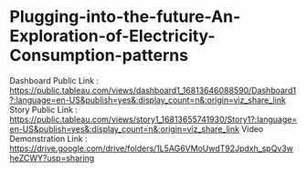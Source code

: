 # Plugging-into-the-future-An-Exploration-of-Electricity-Consumption-patterns

Dashboard Public Link : https://public.tableau.com/views/dashboard1_16813646088590/Dashboard1?:language=en-US&publish=yes&:display_count=n&:origin=viz_share_link
Story Public Link : https://public.tableau.com/views/story1_16813655741930/Story1?:language=en-US&publish=yes&:display_count=n&:origin=viz_share_link
Video Demonstration Link : https://drive.google.com/drive/folders/1L5AG6VMoUwdT92Jpdxh_spQv3wheZCWY?usp=sharing
